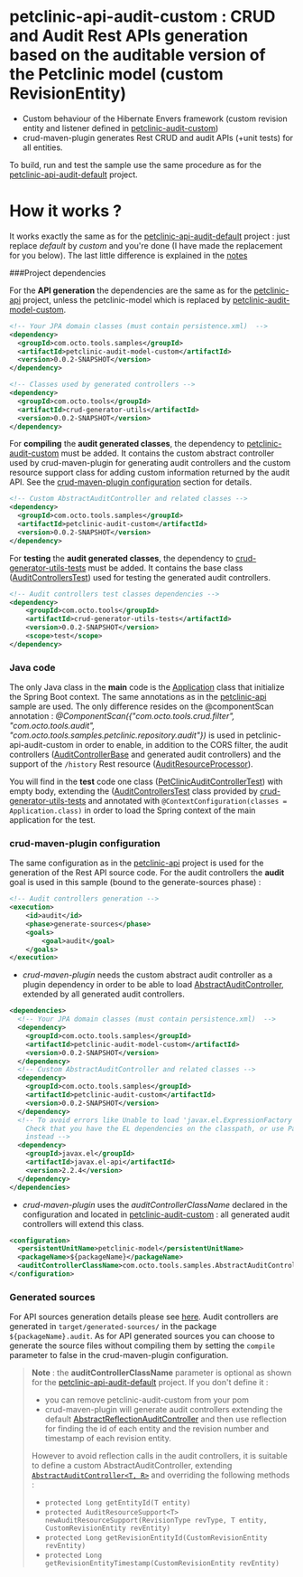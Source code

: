 # petclinic-api-audit-custom : CRUD and Audit Rest APIs generation based on the auditable version of the Petclinic model (custom RevisionEntity)

* Custom behaviour of the Hibernate Envers framework (custom revision entity and listener defined in [petclinic-audit-custom](../petclinic-audit-custom))
* crud-maven-plugin generates Rest CRUD and audit APIs (+unit tests) for all entities.

To build, run and test the sample use the same procedure as for the [petclinic-api-audit-default](../petclinic-api-audit-default/README.md#build-the-sample) project.

How it works ?
==============

It works exactly the same as for the [petclinic-api-audit-default](../petclinic-api-audit-default/README.md#how-it-works-) project : just replace *default* by *custom* and you're done (I have made the replacement for you below). The last little difference is explained in the [notes](#generated-sources)

###Project dependencies

For the **API generation** the dependencies are the same as for the [petclinic-api](../petclinic-api/README.md#project-dependencies) project, unless the petclinic-model which is replaced by [petclinic-audit-model-custom](../petclinic-audit-model-custom).
```xml
<!-- Your JPA domain classes (must contain persistence.xml)  -->
<dependency>
  <groupId>com.octo.tools.samples</groupId>
  <artifactId>petclinic-audit-model-custom</artifactId>
  <version>0.0.2-SNAPSHOT</version>
</dependency>						

<!-- Classes used by generated controllers -->
<dependency>
  <groupId>com.octo.tools</groupId>
  <artifactId>crud-generator-utils</artifactId>
  <version>0.0.2-SNAPSHOT</version>
</dependency>
```
For **compiling** the **audit generated classes**, the dependency to [petclinic-audit-custom](../petclinic-audit-custom) must be added. It contains the custom abstract controller used by crud-maven-plugin for generating audit controllers and the custom resource support class for adding custom information returned by the audit API. See the [crud-maven-plugin configuration](#crud-maven-plugin-configuration) section for details.
```xml
<!-- Custom AbstractAuditController and related classes -->
<dependency>
  <groupId>com.octo.tools.samples</groupId>
  <artifactId>petclinic-audit-custom</artifactId>
  <version>0.0.2-SNAPSHOT</version>
</dependency>
```
For **testing** the **audit generated classes**, the dependency to [crud-generator-utils-tests](../../crud-generator-utils-tests) must be added. It contains the base class ([AuditControllersTest](../../crud-generator-utils-tests/src/main/java/com/octo/tools/audit/AuditControllersTest.java)) used for testing the generated audit controllers.
```xml
<!-- Audit controllers test classes dependencies -->
<dependency>
    <groupId>com.octo.tools</groupId>
    <artifactId>crud-generator-utils-tests</artifactId>
    <version>0.0.2-SNAPSHOT</version>
    <scope>test</scope>
</dependency>
```

### Java code
The only Java class in the **main** code is the [Application](src/main/java/com/octo/tools/samples/petclinic/Application.java) class that initialize the Spring Boot context. The same annotations as in the [petclinic-api](../petclinic-api/README.md#java-code) sample are used. The only difference resides on the @componentScan annotation : *@ComponentScan({"com.octo.tools.crud.filter", "com.octo.tools.audit", "com.octo.tools.samples.petclinic.repository.audit"})* is used in petclinic-api-audit-custom in order to enable, in addition to the CORS filter, the audit controllers ([AuditControllerBase](../../audit-core/src/main/java/com/octo/tools/audit/AuditControllerBase.java) and generated audit controllers) and the support of the ``/history`` Rest resource ([AuditResourceProcessor](../../audit-core/src/main/java/com/octo/tools/audit/AuditResourceProcessor.java)).

You will find in the **test** code one class ([PetClinicAuditControllerTest](src/test/java/com/octo/tools/samples/petclinic/PetClinicAuditControllerTest.java)) with empty body, extending the ([AuditControllersTest](../../crud-generator-utils-tests/src/main/java/com/octo/tools/audit/AuditControllersTest.java) class provided by [crud-generator-utils-tests](../../crud-generator-utils-tests) and annotated with ``@ContextConfiguration(classes = Application.class)`` in order to load the Spring context of the main application for the test.

### crud-maven-plugin configuration
The same configuration as in the [petclinic-api](../petclinic-api#crud-maven-plugin-configuration) project is used for the generation of the Rest API source code.
For the audit controllers the **audit** goal is used in this sample (bound to the generate-sources phase) :
```xml
<!-- Audit controllers generation -->
<execution>
    <id>audit</id>
    <phase>generate-sources</phase>
    <goals>
        <goal>audit</goal>
    </goals>
</execution>
```

* *crud-maven-plugin* needs the custom abstract audit controller as a plugin dependency in order to be able to load  [AbstractAuditController](../petclinic-audit-custom/src/main/java/com/octo/tools/samples/AbstractAuditController.java), extended by all generated audit controllers.
```xml
<dependencies>
  <!-- Your JPA domain classes (must contain persistence.xml)  -->
  <dependency>
    <groupId>com.octo.tools.samples</groupId>
    <artifactId>petclinic-audit-model-custom</artifactId>
    <version>0.0.2-SNAPSHOT</version>
  </dependency>
  <!-- Custom AbstractAuditController and related classes -->
  <dependency>
    <groupId>com.octo.tools.samples</groupId>
    <artifactId>petclinic-audit-custom</artifactId>
    <version>0.0.2-SNAPSHOT</version>
  </dependency>						
  <!-- To avoid errors like Unable to load 'javax.el.ExpressionFactory'. 
    Check that you have the EL dependencies on the classpath, or use ParameterMessageInterpolator 
    instead -->
  <dependency>
    <groupId>javax.el</groupId>
    <artifactId>javax.el-api</artifactId>
    <version>2.2.4</version>
  </dependency>
</dependencies>
```
* *crud-maven-plugin* uses the *auditControllerClassName* declared in the configuration and located in [petclinic-audit-custom](../petclinic-audit-custom) : all generated audit controllers will extend this class.
```xml
<configuration>
  <persistentUnitName>petclinic-model</persistentUnitName>
  <packageName>${packageName}</packageName>
  <auditControllerClassName>com.octo.tools.samples.AbstractAuditController</auditControllerClassName>
</configuration>
```

### Generated sources

For API sources generation details please see [here](../petclinic-api/README.md#generated-sources).
Audit controllers are generated in ``target/generated-sources/`` in the package ``${packageName}.audit``. As for API generated sources you can choose to generate the source files without compiling them by setting the ``compile`` parameter to false in the crud-maven-plugin configuration.

> **Note** : the **auditControllerClassName** parameter is optional as shown for the [petclinic-api-audit-default](../petclinic-api-audit-default/README.md#generated-sources) project. If you don't define it :
>
>- you can remove petclinic-audit-custom from your pom
>- crud-maven-plugin will generate audit controllers extending the default [AbstractReflectionAuditController](../../audit-core/src/main/java/com/octo/tools/audit/AbstractReflectionAuditController.java) and then use reflection for finding the id of each entity and the revision number and timestamp of each revision entity.
>
> However to avoid reflection calls in the audit controllers, it is suitable to define a custom AbstractAuditController, extending [``AbstractAuditController<T, R>``](../../audit-core/src/main/java/com/octo/tools/audit/AbstractAuditController.java) and overriding the following methods :
> 
>- ``protected Long getEntityId(T entity)``
>- ``protected AuditResourceSupport<T> newAuditResourceSupport(RevisionType revType, T entity, CustomRevisionEntity revEntity)``
>- ``protected Long getRevisionEntityId(CustomRevisionEntity revEntity)``
>- ``protected Long getRevisionEntityTimestamp(CustomRevisionEntity revEntity)``
